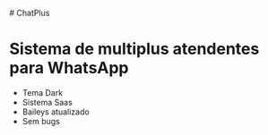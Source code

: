 
﻿# ChatPlus
# Sistema de multiplus atendentes para WhatsApp
  * Tema Dark
  * Sistema Saas
  * Baileys atualizado
  * Sem bugs
